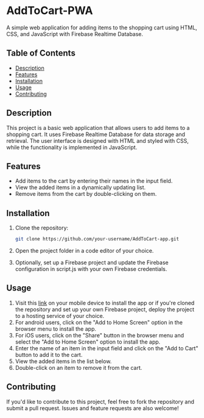 # AddToCart-PWA

A simple web application for adding items to the shopping cart using HTML, CSS, and JavaScript with Firebase Realtime Database.

## Table of Contents

- [Description](#description)
- [Features](#features)
- [Installation](#installation)
- [Usage](#usage)
- [Contributing](#contributing)

## Description

This project is a basic web application that allows users to add items to a shopping cart. It uses Firebase Realtime Database for data storage and retrieval. The user interface is designed with HTML and styled with CSS, while the functionality is implemented in JavaScript.

## Features

- Add items to the cart by entering their names in the input field.
- View the added items in a dynamically updating list.
- Remove items from the cart by double-clicking on them.

## Installation

1. Clone the repository:

   ```bash
   git clone https://github.com/your-username/AddToCart-app.git
    ```
2. Open the project folder in a code editor of your choice.
3. Optionally, set up a Firebase project and update the Firebase configuration in script.js with your own Firebase credentials.

## Usage
1. Visit this [link](https://addtocart-by-rishinayak.netlify.app/) on your mobile device to install the app or if you're cloned the repository and set up your own Firebase project, deploy the project to a hosting service of your choice.
2. For android users, click on the "Add to Home Screen" option in the browser menu to install the app.
3. For iOS users, click on the "Share" button in the browser menu and select the "Add to Home Screen" option to install the app. 
4. Enter the name of an item in the input field and click on the "Add to Cart" button to add it to the cart.
5. View the added items in the list below.
6. Double-click on an item to remove it from the cart.

## Contributing
If you'd like to contribute to this project, feel free to fork the repository and submit a pull request. Issues and feature requests are also welcome!
